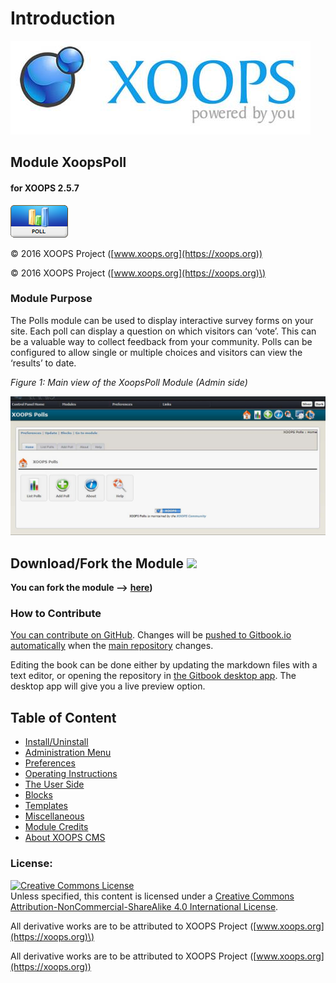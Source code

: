 # Introduction

![logoXoops.jpg](.gitbook/assets/logoxoops.jpg)
  
## Module XoopsPoll

#### for XOOPS 2.5.7
  
![logoModule.png](.gitbook/assets/logomodule.png)
  
© 2016 XOOPS Project ([www.xoops.org](https://xoops.org))     
  
© 2016 XOOPS Project \([www.xoops.org](https://xoops.org)\)

### Module Purpose

The Polls module can be used to display interactive survey forms on your site. Each poll can display a question on which visitors can ‘vote’. This can be a valuable way to collect feedback from your community. Polls can be configured to allow single or multiple choices and visitors can view the ‘results’ to date.

 _Figure 1: Main view of the XoopsPoll Module \(Admin side\)_

![img\_2.jpg](.gitbook/assets/img_2.jpg)

## Download/Fork the Module ![](https://xoops.org/images/forkit.png) 

**You can fork the module --&gt;** [**here**](https://github.com/XoopsModules25x/xoopspoll)**\)**

### How to Contribute

[You can contribute on GitHub](https://github.com/XoopsDocs/xoopspoll-tutorial). Changes will be [pushed to Gitbook.io automatically](https://www.gitbook.com/book/xoops/xoopspoll-tutorial/activity) when the [main repository](https://github.com/XoopsDocs/xoopspoll-tutorial) changes.

Editing the book can be done either by updating the markdown files with a text editor, or opening the repository in [the Gitbook desktop app](https://github.com/GitbookIO/editor/blob/master/README.md). The desktop app will give you a live preview option.

## Table of Content

* [Install/Uninstall](install-uninstall.md)
* [Administration Menu](administration-menu.md)
* [Preferences](preferences.md)
* [Operating Instructions](operating-instructions.md)
* [The User Side](the-user-side.md)
* [Blocks](blocks.md)
* [Templates](templates.md)
* [Miscellaneous](miscellaneous.md) 
* [Module Credits](module-credits.md)
* [About XOOPS CMS](about-xoops-cms.md)

### License:

[![Creative Commons License](https://i.creativecommons.org/l/by-nc-sa/4.0/88x31.png)](http://creativecommons.org/licenses/by-nc-sa/4.0/)  
Unless specified, this content is licensed under a [Creative Commons Attribution-NonCommercial-ShareAlike 4.0 International License](http://creativecommons.org/licenses/by-nc-sa/4.0/).

All derivative works are to be attributed to XOOPS Project \([www.xoops.org](https://xoops.org)\)

All derivative works are to be attributed to XOOPS Project ([www.xoops.org](https://xoops.org))
